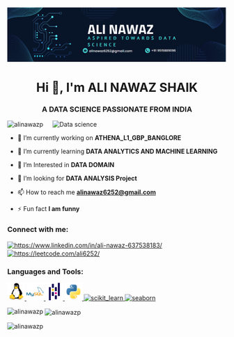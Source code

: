 ![logo](https://github.com/AliNawazp/AliNawazp/blob/main/logo.png)
<h1 align="center">Hi 👋, I'm ALI NAWAZ SHAIK</h1>
<h3 align="center">A DATA SCIENCE PASSIONATE FROM INDIA</h3>
<img align="right"alt="Data science"width="400"src="https://i.pinimg.com/originals/77/29/f4/7729f4ebf5dd3d6754dee0ed5837ef77.gif">

<p align="left"> <img src="https://komarev.com/ghpvc/?username=alinawazp&label=Profile%20views&color=0e75b6&style=flat" alt="alinawazp" /> </p>

- 🔭 I’m currently working on **ATHENA_L1_GBP_BANGLORE**

- 🌱 I’m currently learning **DATA ANALYTICS AND MACHINE LEARNING**

- 👯 I’m Interested in **DATA DOMAIN**
  
- 🤝 I’m looking for **DATA ANALYSIS Project**

- 📫 How to reach me **alinawaz6252@gmail.com**

- ⚡ Fun fact **I am funny**

<h3 align="left">Connect with me:</h3>
<p align="left">
<a href="https://linkedin.com/in/https://www.linkedin.com/in/ali-nawaz-637538183/" target="blank"><img align="center" src="https://raw.githubusercontent.com/rahuldkjain/github-profile-readme-generator/master/src/images/icons/Social/linked-in-alt.svg" alt="https://www.linkedin.com/in/ali-nawaz-637538183/" height="30" width="40" /></a>
<a href="https://www.leetcode.com/https://leetcode.com/ali6252/" target="blank"><img align="center" src="https://raw.githubusercontent.com/rahuldkjain/github-profile-readme-generator/master/src/images/icons/Social/leet-code.svg" alt="https://leetcode.com/ali6252/" height="30" width="40" /></a>
</p>

<h3 align="left">Languages and Tools:</h3>
<p align="left"> <a href="https://www.linux.org/" target="_blank" rel="noreferrer"> <img src="https://raw.githubusercontent.com/devicons/devicon/master/icons/linux/linux-original.svg" alt="linux" width="40" height="40"/> </a> <a href="https://www.mysql.com/" target="_blank" rel="noreferrer"> <img src="https://raw.githubusercontent.com/devicons/devicon/master/icons/mysql/mysql-original-wordmark.svg" alt="mysql" width="40" height="40"/> </a> <a href="https://pandas.pydata.org/" target="_blank" rel="noreferrer"> <img src="https://raw.githubusercontent.com/devicons/devicon/2ae2a900d2f041da66e950e4d48052658d850630/icons/pandas/pandas-original.svg" alt="pandas" width="40" height="40"/> </a> <a href="https://www.python.org" target="_blank" rel="noreferrer"> <img src="https://raw.githubusercontent.com/devicons/devicon/master/icons/python/python-original.svg" alt="python" width="40" height="40"/> </a> <a href="https://scikit-learn.org/" target="_blank" rel="noreferrer"> <img src="https://upload.wikimedia.org/wikipedia/commons/0/05/Scikit_learn_logo_small.svg" alt="scikit_learn" width="40" height="40"/> </a> <a href="https://seaborn.pydata.org/" target="_blank" rel="noreferrer"> <img src="https://seaborn.pydata.org/_images/logo-mark-lightbg.svg" alt="seaborn" width="40" height="40"/> </a> </p>


<p><img align="left" src="https://github-readme-stats.vercel.app/api/top-langs?username=alinawazp&show_icons=true&locale=en&layout=compact" alt="alinawazp" /></p>

<p>&nbsp;<img align="center" src="https://github-readme-stats.vercel.app/api?username=alinawazp&show_icons=true&locale=en" alt="alinawazp" /></p>

<p><img align="center" src="https://github-readme-streak-stats.herokuapp.com/?user=alinawazp&" alt="alinawazp" /></p>
